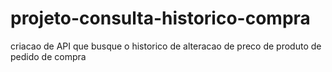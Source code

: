 # projeto-consulta-historico-compra
criacao de API que busque o historico de alteracao de preco de produto de pedido de compra
